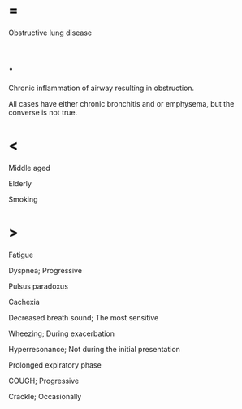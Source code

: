 # =

Obstructive lung disease

# .

Chronic inflammation of airway resulting in obstruction.

All cases have either chronic bronchitis and or emphysema, but the converse is not true.

# <

Middle aged

Elderly

Smoking

# >

Fatigue

Dyspnea; Progressive

Pulsus paradoxus

Cachexia

Decreased breath sound; The most sensitive

Wheezing; During exacerbation

Hyperresonance; Not during the initial presentation

Prolonged expiratory phase

COUGH; Progressive

Crackle; Occasionally
